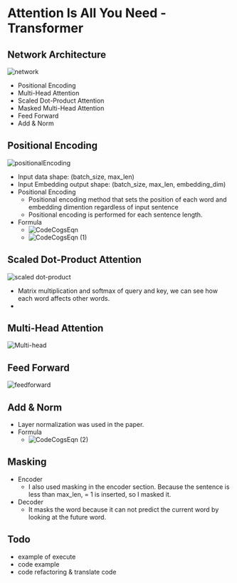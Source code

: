 # Attention Is All You Need - Transformer

## Network Architecture
![network](https://user-images.githubusercontent.com/22078438/58095633-6c4eca00-7c0e-11e9-81c0-5895af56c566.PNG)
- Positional Encoding
- Multi-Head Attention
- Scaled Dot-Product Attention
- Masked Multi-Head Attention
- Feed Forward
- Add & Norm

## Positional Encoding
![positionalEncoding](https://user-images.githubusercontent.com/22078438/58095960-feef6900-7c0e-11e9-8f31-082dec0ee4ec.PNG)

- Input data shape: (batch_size, max_len)
- Input Embedding output shape: (batch_size, max_len, embedding_dim)
- Positional Encoding
  - Positional encoding method that sets the position of each word and embedding dimention regardless of input sentence
  - Positional encoding is performed for each sentence length.
- Formula
  - ![CodeCogsEqn](https://user-images.githubusercontent.com/22078438/58171563-42aaa700-7cd1-11e9-8cd7-cb16937e180d.gif)
  - ![CodeCogsEqn (1)](https://user-images.githubusercontent.com/22078438/58171560-41797a00-7cd1-11e9-923c-ac9ff5911217.gif)

## Scaled Dot-Product Attention
![scaled dot-product](https://user-images.githubusercontent.com/22078438/58099380-796fb700-7c16-11e9-9910-3cd7542ca1ad.PNG)
- Matrix multiplication and softmax of query and key, we can see how each word affects other words.
- 

## Multi-Head Attention
![Multi-head](https://user-images.githubusercontent.com/22078438/58099407-855b7900-7c16-11e9-812d-9a699662d91f.PNG)

## Feed Forward
![feedforward](https://user-images.githubusercontent.com/22078438/58099419-8be9f080-7c16-11e9-828e-f015ae3ee575.PNG)

## Add & Norm
- Layer normalization was used in the paper.
- Formula
  - ![CodeCogsEqn (2)](https://user-images.githubusercontent.com/22078438/58171718-91584100-7cd1-11e9-9694-56539b8318c4.gif)
  
## Masking
- Encoder
  - I also used masking in the encoder section. Because the sentence is less than max_len, <pad> = 1 is inserted, so I masked it.
- Decoder
  - It masks the word because it can not predict the current word by looking at the future word.

## Todo
- example of execute
- code example
- code refactoring & translate code
